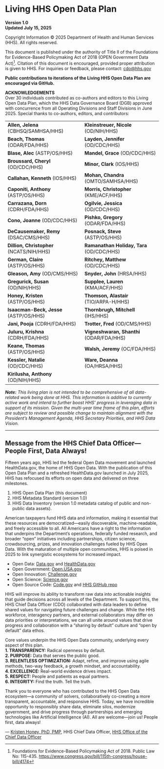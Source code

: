 # Living HHS Open Data Plan

**Version 1.0**  
**Updated July 15, 2025**  

Copyright Information
&copy; 2025 Department of Health and Human Services (HHS). All rights reserved.

This document is published under the authority of Title II of the Foundations for Evidence-Based Policymaking Act of 2018 (OPEN Government Data Act)[^1]. 
Citation of this document is encouraged, provided proper attribution is given to HHS. For inquiries or feedback, please contact: [cdo@hhs.gov](mailto:cdo@hhs.gov)

[^1]:Foundations for Evidence-Based Policymaking Act of 2018. Public Law No: 115-435.  <https://www.congress.gov/bill/115th-congress/house-bill/4174>

**Public contributions to iterations of the Living HHS Open Data Plan are encouraged via GitHub.**

**ACKNOWLEDGEMENTS**  
Over 30 individuals contributed as co-authors and editors to this Living Open Data Plan, which the HHS Data Governance Board (DGB) approved with concurrence 
from all Operating Divisions and Staff Divisions in June 2025. Special thanks to co-authors, editors, and contributors:

|                  |                  |
|------------------|------------------|
| **Allen, Jelena** (CBHSQ/SAMHSA/HHS) | **Kleinstreuer, Nicole** (OD/NIH/HHS) |
| **Beach, Thomas** (ODAR/FDA/HHS) | **Layden, Jennifer** (OD/CDC/HHS) |
| **Blase, Alec** (ASTP/OS/HHS) | **Mandel, Grace** (OD/CDC/HHS) |
| **Broussard, Cheryl** (OD/CDC/HHS) | **Minor, Clark** (IOS/HHS) |
| **Callahan, Kenneth** (IOS/HHS) | **Mohan, Chandra** (OMTO/SAMHSA/HHS) |
| **Caponiti, Anthony** (ASTP/OS/HHS) | **Morris, Christopher** (KME/ACF/HHS) |
| **Carrazana, Dorn** (CDRH/FDA/HHS) | **Ogilvie, Jessica** (OD/CDC/HHS) |
| **Cono, Joanne** (OD/CDC/HHS) | **Pishko, Gregory** (ODAR/FDA/HHS) |
| **DeCausemaker, Remy** (DSAC/CMS/HHS) | **Posnack, Steve** (ASTP/OS/HHS) |
| **Dillion, Christopher** (NCATS/NIH/HHS) | **Ramanathan Holiday, Tara** (OD/CDC/HHS) |
| **German, Claire** (ASTP/OS/HHS) | **Ritchey, Matthew** (OD/CDC/HHS) |
| **Gleason, Amy** (OD/CMS/HHS) | **Snyder, John** (HRSA/HHS) |
| **Gregurick, Susan** (OD/NIH/HHS) | **Supplee, Lauren** (KMA/ACF/HHS) |
| **Honey, Kristen** (ASTP/OS/HHS) | **Thomson, Alastair** (TIO/ARPA-H/HHS) |
| **Isaacman-Beck, Jesse** (ASTP/OS/HHS) | **Thornbrugh, Mitchell** (IHS/HHS) |
| **Jani, Pooja** (CDRH/FDA/HHS) | **Trotter, Fred** (OD/CMS/HHS) |
| **Juluru, Krishna** (CDRH/FDA/HHS) | **Vigneshwaran, Shanthi** (ODAR/FDA/HHS) |
| **Keane, Thomas** (ASTP/OS/HHS) | **Walsh, Jeremy** (OC/FDA/HHS) |
| **Kessler, Natalie** (OD/CDC/HHS) | **Ware, Deanna** (OA/HRSA/HHS) |
| **Kirilusha, Anthony** (OD/NIH/HHS) |  |

_**Note:** This living plan is not intended to be comprehensive of all data-related work being done at HHS. This information is additive to currently active work 
and intend to further boost HHS' progress in leveraging data in support of its mission. Given the multi-year time frame of this plan, efforts are subject to 
review and possible change to maintain alignment with the President’s Management Agenda, HHS Secretary Priorities, and HHS Data Vision._

---
## Message from the HHS Chief Data Officer—People First, Data Always!

Fifteen years ago, HHS led the federal Open Data movement and launched HealthData.gov, the home of HHS Open Data. With the publication of this Open Data Plan and 
a refreshed HealthData.gov launched in July 2025, HHS has refocused its efforts on open data and delivered on three milestones.  
1. HHS Open Data Plan (this document)
2. HHS Metadata Standard (version 1.0)
3. HHS Data Inventory (version 1.0 metadata catalog of public and non-public data assets).  

American taxpayers fund HHS data and information, making it essential that these resources are democratized—easily discoverable, machine-readable, and freely accessible 
to all. All Americans have a right to the information that underpins the Department’s operations, federally funded research, and broader “open” initiatives including 
partnerships, citizen science, crowdsourcing, prizes, and innovation challenges fueled by HHS Open Data. With the maturation of multiple open communities, HHS is poised 
in 2025 to link synergistic ecosystems for increased impact.  
- Open Data: [Data.gov](https://data.gov/) and [HealthData.gov](https://healthdata.gov/)
- Open Government: [Open.USA.gov](https://www.gsa.gov/governmentwide-initiatives/us-open-government)
- Open Innovation: [Challenge.gov](https://challenge.gov/)
- Open Science: [Science.gov](https://www.science.gov/)
- Open Source Code: [Code.gov](https://code.gov/) and [HHS GitHub repo](https://github.com/HHS)  

HHS will improve its ability to transform raw data into actionable insights that guide decisions across all levels of the Department. To support this, the HHS Chief Data 
Officer (CDO) collaborated with data leaders to define shared values for navigating future challenges and change. While the HHS workforce, interagency partners, and 
external collaborators may differ on data priorities or interpretations, we can all unite around values that drive progress and collaboration with a “sharing by default” 
culture and “open by default” data ethos.

Core values underpin the HHS Open Data community, underlying every aspect of this plan.  
**1. TRANSPARENCY:** Radical openness by default.  
**2. PURPOSE:** Data that serves the public good.  
**3. RELENTLESS OPTIMIZATION:** Adapt, refine, and improve using agile methods, two-way feedback, a growth mindset, and accountability.  
**4. EXCELLENCE:** Real-world evidence drives impact.  
**5. RESPECT:** People and patients as equal partners.  
**6. INTEGRITY:** Find the truth. Tell the truth.  

Thank you to everyone who has contributed to the HHS Open Data ecosystem—a community of solvers, collaboratively co-creating a more transparent, accountable, and responsive HHS. Today, we have incredible opportunity to responsibly share data, eliminate silos, modernize government, and drive progress through partnerships and emerging technologies like Artificial Intelligence (AI). All are welcome—join us! People first, data always!

&mdash; [Kristen Honey, PhD, PMP](https://www.healthit.gov/leadership/kristen-honey), HHS Chief Data Officer, [HHS Office of the Chief Data Officer](https://cdo.hhs.gov/s/)
